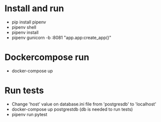 # Install and run
- pip install pipenv
- pipenv shell
- pipenv install
- pipenv gunicorn -b :8081 "app.app:create_app()"

# Dockercompose run

- docker-compose up

# Run tests
- Change 'host' value on database.ini file from 'postgresdb' to 'localhost'
- docker-compose up postgrestdb (db is needed to run tests)
- pipenv run pytest